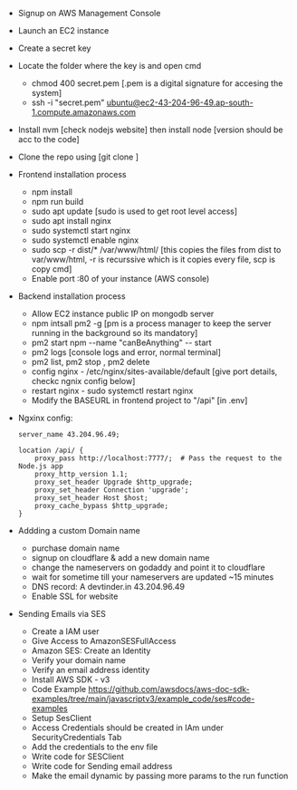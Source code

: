 - Signup on AWS Management Console
- Launch an EC2 instance
- Create a secret key 
- Locate the folder where the key is and open cmd
  - chmod 400 secret.pem [.pem is a digital signature for accesing the system]
  - ssh -i "secret.pem" ubuntu@ec2-43-204-96-49.ap-south-1.compute.amazonaws.com
- Install nvm [check nodejs website] then install node [version should be acc to the code]
- Clone the repo using [git clone <link>]

- Frontend installation process 
    - npm install
    - npm run build
    - sudo apt update [sudo is used to get root level access]
    - sudo apt install nginx
    - sudo systemctl start nginx
    - sudo systemctl enable nginx
    - sudo scp -r dist/* /var/www/html/ [this copies the files from dist to var/www/html, -r is recurssive which is it copies every file, scp is copy cmd]
    - Enable port :80 of your instance (AWS console)

- Backend installation process
    - Allow EC2 instance public IP on mongodb server
    - npm intsall pm2 -g [pm is a process manager to keep the server running in the background so its mandatory]
    - pm2 start npm --name "canBeAnything" -- start
    - pm2 logs [console logs and error, normal terminal]
    - pm2 list, pm2 stop <name>, pm2 delete <name>
    - config nginx - /etc/nginx/sites-available/default [give port details, checkc ngnix config below]
    - restart nginx - sudo systemctl restart nginx
    - Modify the BASEURL in frontend project to "/api" [in .env]

- Ngxinx config:
    ```
    server_name 43.204.96.49;

    location /api/ {
        proxy_pass http://localhost:7777/;  # Pass the request to the Node.js app
        proxy_http_version 1.1;
        proxy_set_header Upgrade $http_upgrade;
        proxy_set_header Connection 'upgrade';
        proxy_set_header Host $host;
        proxy_cache_bypass $http_upgrade;
    }
    ```

- Addding a custom Domain name
    - purchase domain name
    - signup on cloudflare & add a new domain name
    - change the nameservers on godaddy and point it to cloudflare
    - wait for sometime till your nameservers are updated ~15 minutes
    - DNS record: A devtinder.in 43.204.96.49
    - Enable SSL for website 

- Sending Emails via SES
    - Create a IAM user
    - Give Access to AmazonSESFullAccess
    - Amazon SES: Create an Identity
    - Verify your domain name
    - Verify an email address identity
    - Install AWS SDK - v3 
    - Code Example https://github.com/awsdocs/aws-doc-sdk-examples/tree/main/javascriptv3/example_code/ses#code-examples
    - Setup SesClient
    - Access Credentials should be created in IAm under SecurityCredentials Tab
    - Add the credentials to the env file
    - Write code for SESClient
    - Write code for Sending email address
    - Make the email dynamic by passing more params to the run function
